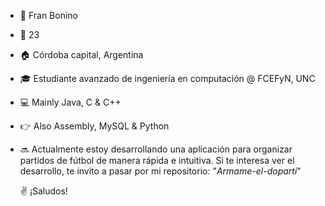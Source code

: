 - 👋  Fran Bonino
- 🌳  23
- 🏠  Córdoba capital, Argentina
- 🎓  Estudiante avanzado de ingeniería en computación @ FCEFyN, UNC
- 💻  Mainly Java, C & C++
- 👉  Also Assembly, MySQL & Python
- 🔜  Actualmente estoy desarrollando una aplicación para organizar partidos de fútbol de manera rápida e intuitiva. Si te interesa ver el desarrollo, te invito a pasar por mi repositorio: "_Armame-el-doparti_"

  ✌️  ¡Saludos!
